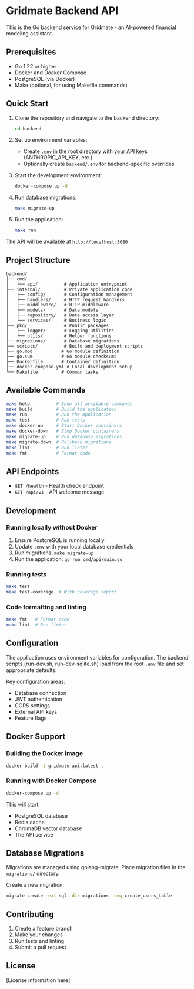 # Gridmate Backend API

This is the Go backend service for Gridmate - an AI-powered financial modeling assistant.

## Prerequisites

- Go 1.22 or higher
- Docker and Docker Compose
- PostgreSQL (via Docker)
- Make (optional, for using Makefile commands)

## Quick Start

1. Clone the repository and navigate to the backend directory:
   ```bash
   cd backend
   ```

2. Set up environment variables:
   - Create `.env` in the root directory with your API keys (ANTHROPIC_API_KEY, etc.)
   - Optionally create `backend/.env` for backend-specific overrides

3. Start the development environment:
   ```bash
   docker-compose up -d
   ```

4. Run database migrations:
   ```bash
   make migrate-up
   ```

5. Run the application:
   ```bash
   make run
   ```

The API will be available at `http://localhost:8080`

## Project Structure

```
backend/
├── cmd/
│   └── api/          # Application entrypoint
├── internal/         # Private application code
│   ├── config/       # Configuration management
│   ├── handlers/     # HTTP request handlers
│   ├── middleware/   # HTTP middleware
│   ├── models/       # Data models
│   ├── repository/   # Data access layer
│   └── services/     # Business logic
├── pkg/              # Public packages
│   ├── logger/       # Logging utilities
│   └── utils/        # Helper functions
├── migrations/       # Database migrations
├── scripts/          # Build and deployment scripts
├── go.mod           # Go module definition
├── go.sum           # Go module checksums
├── Dockerfile       # Container definition
├── docker-compose.yml # Local development setup
└── Makefile         # Common tasks

```

## Available Commands

```bash
make help          # Show all available commands
make build         # Build the application
make run           # Run the application
make test          # Run tests
make docker-up     # Start Docker containers
make docker-down   # Stop Docker containers
make migrate-up    # Run database migrations
make migrate-down  # Rollback migrations
make lint          # Run linter
make fmt           # Format code
```

## API Endpoints

- `GET /health` - Health check endpoint
- `GET /api/v1` - API welcome message

## Development

### Running locally without Docker

1. Ensure PostgreSQL is running locally
2. Update `.env` with your local database credentials
3. Run migrations: `make migrate-up`
4. Run the application: `go run cmd/api/main.go`

### Running tests

```bash
make test
make test-coverage  # With coverage report
```

### Code formatting and linting

```bash
make fmt   # Format code
make lint  # Run linter
```

## Configuration

The application uses environment variables for configuration. The backend scripts (run-dev.sh, run-dev-sqlite.sh) load from the root `.env` file and set appropriate defaults.

Key configuration areas:
- Database connection
- JWT authentication
- CORS settings
- External API keys
- Feature flags

## Docker Support

### Building the Docker image

```bash
docker build -t gridmate-api:latest .
```

### Running with Docker Compose

```bash
docker-compose up -d
```

This will start:
- PostgreSQL database
- Redis cache
- ChromaDB vector database
- The API service

## Database Migrations

Migrations are managed using golang-migrate. Place migration files in the `migrations/` directory.

Create a new migration:
```bash
migrate create -ext sql -dir migrations -seq create_users_table
```

## Contributing

1. Create a feature branch
2. Make your changes
3. Run tests and linting
4. Submit a pull request

## License

[License information here]